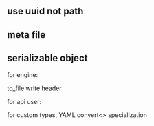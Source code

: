 ## use uuid not path

## meta file

## serializable object

for engine:

to_file write header

for api user:

for custom types, YAML convert<> specialization
